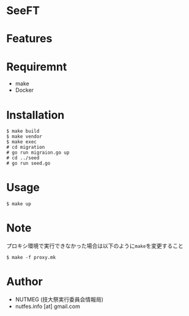# SeeFT

# Features

# Requiremnt
- make
- Docker

# Installation
```
$ make build
$ make vendor
$ make exec
# cd migration
# go run migraion.go up
# cd ../seed
# go run seed.go
```

# Usage
```
$ make up
```

# Note
プロキシ環境で実行できなかった場合は以下のように`make`を変更すること
```
$ make -f proxy.mk
```

# Author
- NUTMEG (技大祭実行委員会情報局)
- nutfes.info [at] gmail.com
